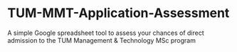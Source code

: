 # TUM-MMT-Application-Assessment
A simple Google spreadsheet tool to assess your chances of direct admission to the TUM Management &amp; Technology MSc program
